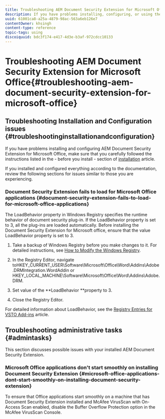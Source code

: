 ```yaml
---
title: Troubleshooting AEM Document Security Extension for Microsoft Office
description: If you have problems installing, configuring, or using the AEM Document Security Extension for Microsoft Office, follow the instructions listed in this document.
uuid: 61001ca8-a25a-4879-98ac-563a6eb126e7
contentOwner: khsingh
content-type: reference
topic-tags: using
discoiquuid: bdc3f174-e417-4d3e-b3af-972cdcc10133
---
```


# Troubleshooting AEM Document Security Extension for Microsoft Office{#troubleshooting-aem-document-security-extension-for-microsoft-office}

## Troubleshooting Installation and Configuration issues {#troubleshootinginstallationandconfiguration}

If you have problems installing and configuring AEM Document Security Extension for Microsoft Office, make sure that you carefully followed the instructions listed in the - before you install - section of [installation](installing-configuring-aemdsext.md) article.

If you installed and configured everything according to the documentation, review the following sections for issues similar to those you are experiencing.

### Document Security Extension fails to load for Microsoft Office applications {#document-security-extension-fails-to-load-for-microsoft-office-applications}

The LoadBehavior property in Windows Registry specifies the runtime behavior of document security plug-in. If the LoadBehavior property is set to 3, all the plug-ins are loaded automatically. Before installing the Document Security Extension for Microsoft office, ensure that the value LoadBehavior property is set to 3.

1. Take a backup of Windows Registry before you make changes to it. For detailed instructions, see [How to Modify the Windows Registry](https://support.microsoft.com/en-us/kb/136393).
1. In the Registry Editor, navigate toHKEY_CURRENT_USER\Software\Microsoft\Office\Word\Addins\Adobe.DRMIntegration.WordAddin or HKEY_LOCAL_MACHINE\Software\Microsoft\Office\Word\Addins\Adobe.DRM.
1. Set value of the **LoadBehavior **property to 3.

1. Close the Registry Editor.

For detailed information about LoadBehavior, see the [Registry Entries for VSTO Add-ins](https://msdn.microsoft.com/en-us/library/bb386106.aspx#LoadBehavior) article.

## Troubleshooting administrative tasks {#admintasks}

This section discusses possible issues with your installed AEM Document Security Extension.

### Microsoft Office applications don't start smoothly on installing Document Security Extension {#microsoft-office-applications-dont-start-smoothly-on-installing-document-security-extension}

To ensure that Office applications start smoothly on a machine that has Document Security Extension installed and McAfee VirusScan with On-Access Scan enabled, disable the Buffer Overflow Protection option in the McAfee VirusScan Console.
